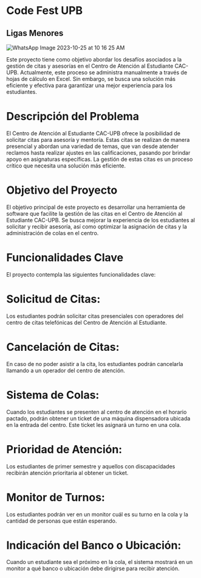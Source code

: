 # Code Fest UPB
## Ligas Menores
![WhatsApp Image 2023-10-25 at 10 16 25 AM](https://github.com/QksCookies/CAC-UPB/assets/127954581/a8f6c6f5-4000-435b-b540-ac056a3acdbe)

Este proyecto tiene como objetivo abordar los desafíos asociados a la gestión de citas y asesorías en el Centro de Atención al Estudiante CAC-UPB. Actualmente, este proceso se administra manualmente a través de hojas de cálculo en Excel. Sin embargo, se busca una solución más eficiente y efectiva para garantizar una mejor experiencia para los estudiantes.

# Descripción del Problema
El Centro de Atención al Estudiante CAC-UPB ofrece la posibilidad de solicitar citas para asesoría y mentoría. Estas citas se realizan de manera presencial y abordan una variedad de temas, que van desde atender reclamos hasta realizar ajustes en las calificaciones, pasando por brindar apoyo en asignaturas específicas. La gestión de estas citas es un proceso crítico que necesita una solución más eficiente.

# Objetivo del Proyecto
El objetivo principal de este proyecto es desarrollar una herramienta de software que facilite la gestión de las citas en el Centro de Atención al Estudiante CAC-UPB. Se busca mejorar la experiencia de los estudiantes al solicitar y recibir asesoría, así como optimizar la asignación de citas y la administración de colas en el centro.

# Funcionalidades Clave
El proyecto contempla las siguientes funcionalidades clave:

# Solicitud de Citas: 
Los estudiantes podrán solicitar citas presenciales con operadores del centro de citas telefónicas del Centro de Atención al Estudiante.

# Cancelación de Citas: 
En caso de no poder asistir a la cita, los estudiantes podrán cancelarla llamando a un operador del centro de atención.

# Sistema de Colas: 
Cuando los estudiantes se presenten al centro de atención en el horario pactado, podrán obtener un ticket de una máquina dispensadora ubicada en la entrada del centro. Este ticket les asignará un turno en una cola.

# Prioridad de Atención: 
Los estudiantes de primer semestre y aquellos con discapacidades recibirán atención prioritaria al obtener un ticket.

# Monitor de Turnos: 
Los estudiantes podrán ver en un monitor cuál es su turno en la cola y la cantidad de personas que están esperando.

# Indicación del Banco o Ubicación: 
Cuando un estudiante sea el próximo en la cola, el sistema mostrará en un monitor a qué banco o ubicación debe dirigirse para recibir atención.
